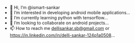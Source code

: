 - 👋 Hi, I’m @ismart-sankar
- 👀 I’m interested in developing android mobile applications...
- 🌱 I’m currently learning python with tensorflow...
- 💞️ I’m looking to collaborate on android projects...
- 📫 How to reach me dellisankar.sb@gmail.com or https://in.linkedin.com/in/delli-sankar-124p1a0508...

<!---
ismart-sankar/ismart-sankar is a ✨ special ✨ repository because its `README.md` (this file) appears on your GitHub profile.
You can click the Preview link to take a look at your changes.
--->
